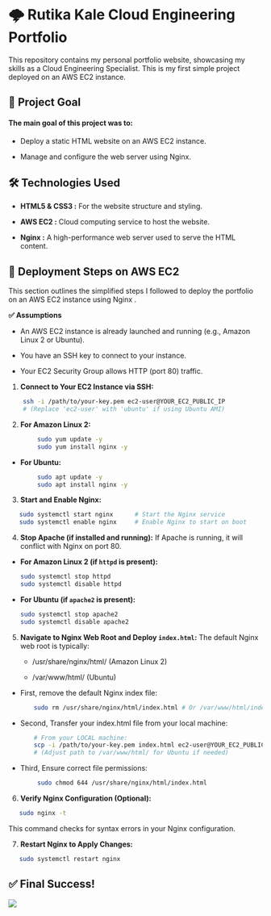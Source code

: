 # 🌩️ Rutika Kale Cloud Engineering Portfolio

This repository contains my personal portfolio website, showcasing my skills as a Cloud Engineering Specialist. This is my first simple project deployed on an AWS EC2 instance.

## 🎯 Project Goal

#### The main goal of this project was to:

* Deploy a static HTML website on an AWS EC2 instance.

* Manage and configure the web server using Nginx.

## 🛠️ Technologies Used

* **HTML5 & CSS3 :** For the website structure and styling.

* **AWS EC2 :** Cloud computing service to host the website.

* **Nginx :** A high-performance web server used to serve the HTML content.

## 🚀 Deployment Steps on AWS EC2

This section outlines the simplified steps I followed to deploy the portfolio on an AWS EC2 instance using Nginx .

**✅ Assumptions**

* An AWS EC2 instance is already launched and running (e.g., Amazon Linux 2 or Ubuntu).

* You have an SSH key to connect to your instance.

* Your EC2 Security Group allows HTTP (port 80) traffic.

1. **Connect to Your EC2 Instance via SSH:**
```bash
    ssh -i /path/to/your-key.pem ec2-user@YOUR_EC2_PUBLIC_IP
    # (Replace 'ec2-user' with 'ubuntu' if using Ubuntu AMI)
```
2. **For Amazon Linux 2:**
```bash
        sudo yum update -y
        sudo yum install nginx -y
```

*   **For Ubuntu:**
```bash
        sudo apt update -y
        sudo apt install nginx -y
```
3.  **Start and Enable Nginx:**
 ```bash
    sudo systemctl start nginx      # Start the Nginx service
    sudo systemctl enable nginx     # Enable Nginx to start on boot
 ```

4.  **Stop Apache (if installed and running):**
If Apache is running, it will conflict with Nginx on port 80.
   *   **For Amazon Linux 2 (if `httpd` is present):**
        ```bash
        sudo systemctl stop httpd
        sudo systemctl disable httpd
        ```
  *   **For Ubuntu (if `apache2` is present):**
        ```bash
        sudo systemctl stop apache2
        sudo systemctl disable apache2
        ```

5.  **Navigate to Nginx Web Root and Deploy `index.html`:** 
The default Nginx web root is typically:

    * /usr/share/nginx/html/ (Amazon Linux 2)

    * /var/www/html/ (Ubuntu)

 *   First, remove the default Nginx index file:
 ```bash
        sudo rm /usr/share/nginx/html/index.html # Or /var/www/html/index.nginx-debian.html for Ubuntu
```
*   Second, Transfer your index.html file from your local machine:
 ```bash
        # From your LOCAL machine:
        scp -i /path/to/your-key.pem index.html ec2-user@YOUR_EC2_PUBLIC_IP:/usr/share/nginx/html/
        # (Adjust path to /var/www/html/ for Ubuntu if needed)
```
*   Third, Ensure correct file permissions:
```bash
        sudo chmod 644 /usr/share/nginx/html/index.html
```

6. **Verify Nginx Configuration (Optional):**
 ```bash
    sudo nginx -t
```
This command checks for syntax errors in your Nginx configuration.

7.  **Restart Nginx to Apply Changes:**
 ```bash
    sudo systemctl restart nginx
 ```

## ✅ Final Success!

![](./Screenshot%20(54).png)

